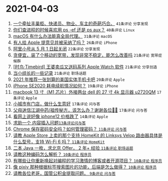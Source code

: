 # 2021-04-03

1. [一个牵扯丰巢柜、快递员、物业、车主的奇葩巧合。](https://www.v2ex.com/t/767741) `41条评论` `分享发现`
1. [你们查进程的时候喜欢用 ps -ef 还是 ps aux？](https://www.v2ex.com/t/767746) `40条评论` `Linux`
1. [macOS 有什么办法能真全局代理。](https://www.v2ex.com/t/767745) `31条评论` `macOS`
1. [有人给 Apple 提意见并被采纳了吗？](https://www.v2ex.com/t/767750) `26条评论` `iPhone`
1. [阿里小号从 5 月 1 日起关闭](https://www.v2ex.com/t/767780) `22条评论` `分享发现`
1. [贪便宜，装了个移动的宽带，发现非常不稳定，能怎么改善吗](https://www.v2ex.com/t/767800) `21条评论` `宽带症候群`
1. [[时鸟·Timebird] 王婆卖瓜又送码系列 Apple Watch 软件](https://www.v2ex.com/t/767788) `21条评论` `分享创造`
1. [当小组长的一些记录](https://www.v2ex.com/t/767732) `21条评论` `职场话题`
1. [2021 年推荐一张划算的美国实体手机卡吧](https://www.v2ex.com/t/767793) `20条评论` `Apple`
1. [iPhone SE2020 耗电续航情况如何？](https://www.v2ex.com/t/767729) `19条评论` `iPhone`
1. [macbook 13 寸（M1 芯片）外接两台 dell 的 27 寸 4k 显示器 u2720QM](https://www.v2ex.com/t/767784) `17条评论` `Apple`
1. [小城市有门店，做什么生意好](https://www.v2ex.com/t/767767) `17条评论` `问与答`
1. [父母迷信江湖中药/祖传秘方，该怎么办？谢谢各位🙏🙏](https://www.v2ex.com/t/767770) `17条评论` `问与答`
1. [看网上说好像 iphone12 价格跌了](https://www.v2ex.com/t/767751) `14条评论` `Apple`
1. [求助一个 <table> 内容插入问题](https://www.v2ex.com/t/767758) `13条评论` `问与答`
1. [Chrome 保存密码安全吗？如何管理密码？](https://www.v2ex.com/t/767805) `11条评论` `问与答`
1. [请教 Apple Store 上卖的那个支持 HomeKit 的 Linksys Velop 路由器具体是什么型号，支持 Wi-Fi 6 吗？](https://www.v2ex.com/t/767768) `11条评论` `HomeKit`
1. [二本 Java 一枚，求北京 Offer， 2 年+ 经验](https://www.v2ex.com/t/767735) `11条评论` `职场话题`
1. [请教这种编码怎么解析？](https://www.v2ex.com/t/767799) `10条评论` `程序员`
1. [有哪些让你重新唤起对编程的学习激情的博客或者开源项目？](https://www.v2ex.com/t/767763) `10条评论` `程序员`
1. [像 pixiv 那种根据标签搜索图片的功能，后端是怎么做得？](https://www.v2ex.com/t/767754) `10条评论` `程序员`
1. [请教各位老哥，国管公积金提取问题。](https://www.v2ex.com/t/767812) `9条评论` `问与答`
